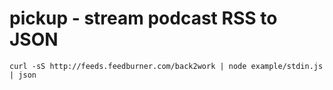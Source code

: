 # pickup - stream podcast RSS to JSON

    curl -sS http://feeds.feedburner.com/back2work | node example/stdin.js | json
